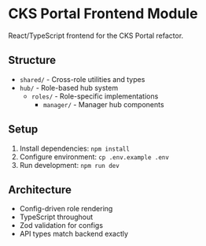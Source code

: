 <!--
───────────────────────────────────────────────
  Property of CKS  © 2025
  Manifested by Freedom
───────────────────────────────────────────────
-->

# CKS Portal Frontend Module

React/TypeScript frontend for the CKS Portal refactor.

## Structure
- `shared/` - Cross-role utilities and types
- `hub/` - Role-based hub system
  - `roles/` - Role-specific implementations
    - `manager/` - Manager hub components

## Setup
1. Install dependencies: `npm install`
2. Configure environment: `cp .env.example .env`
3. Run development: `npm run dev`

## Architecture
- Config-driven role rendering
- TypeScript throughout
- Zod validation for configs
- API types match backend exactly

